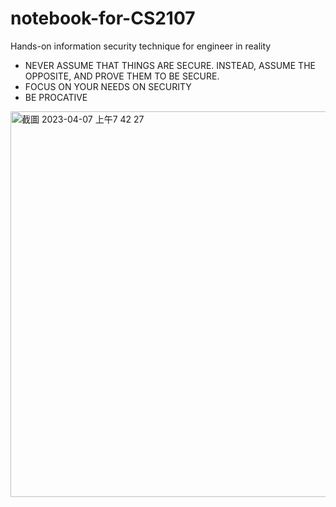 # notebook-for-CS2107
Hands-on information security technique for engineer in reality
- NEVER ASSUME THAT THINGS ARE SECURE. INSTEAD, ASSUME THE OPPOSITE, AND PROVE THEM TO BE SECURE.
- FOCUS ON YOUR NEEDS ON SECURITY
- BE PROCATIVE
<img width="617" alt="截圖 2023-04-07 上午7 42 27" src="https://user-images.githubusercontent.com/87364730/230513038-d5889ebf-28f6-49b2-879b-6e4df8e151fb.png">
